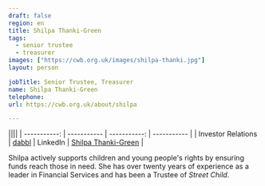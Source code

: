 ```yaml
---
draft: false
region: en
title: Shilpa Thanki-Green
tags:
  - senior trustee
  - treasurer
images: ["https://cwb.org.uk/images/shilpa-thanki.jpg"]
layout: person

jobTitle: Senior Trustee, Treasurer
name: Shilpa Thanki-Green
telephone:
url: https://cwb.org.uk/about/shilpa

---
```


||||
| -----------: | ----------- | -----------: | ----------- |
| Investor Relations | [dabbl](https://www.dabblinvest.com/) | LinkedIn | [Shilpa Thanki-Green](https://uk.linkedin.com/in/shilpa-thanki-green-9294377) |

<!--
> Shilpa&nbsp;issue…
 [&mdash;&nbsp;Shilpa Thanki-Green, Associate Charted Management Accountant]({url})
-->

Shilpa actively supports children and young people's rights by ensuring funds reach those in need<!-- for [CWB](https://cwb.org.uk/)-->. She has over twenty years of experience as a leader in Financial Services and has been a Trustee of _Street Child_.

<!--an Associate Charted Management Accountant--> <!-- working with _KPMG_, _Morgan Stanley_ and _Citi Bank_. Shilpa has also been a Trustee of _Street Child_. -->

<!--
• Shilpa Thanki-Green (rated out of 3):
- performance:
  - Lot's experience (like Unni).
  - _KPMG_, _Morgan Stanley_ and _Citi Bank_... through her, who can make the most substantial contribution?
- trust:
  - What can she trust us to do for her?
-->
